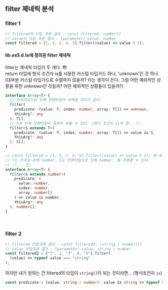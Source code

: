 ## filter 제네릭 분석

### filter 1

```ts
// filtered의 타입 추론 결과 - const filtered: number[]
// value의 타입 추론 결과 - (parameter) value: number
const filtered = [1, 2, 3, 4, 5].filter((value) => value % 2);
```

#### lib.es5.d.ts에 정의된 filter 제네릭

filter는 제네릭 타입이 두 개다. 😳 <br />
return 타입에 형식 조건자 is를 사용한 커스텀 타입가드 하나, 'unknown'인 것 하나.<br />
(대부분 커스탐 타입가드로 수렴하지 않을까? 라는 생각이 든다. 그럼 어떤 예외적인 상황을 위한 unknown인 것일까? 어떤 예외적인 상황들이 있을까?)

```ts
interface Array<T> {
  // 인자타입으로 인해 반환타입이 바껴질 여지가 없다.
  filter(
    predicate: (value: T, index: number, array: T[]) => unknown,
    thisArg?: any
  ): T[];
  // S로 인해 반환타입이 충분히 바뀔 수 있다. (형식 조건자 is의 힘...!)
  filter<S extends T>(
    predicate: (value: T, index: number, array: T[]) => value is S,
    thisArg?: any
  ): S[];
}

// const filtered = [1, 2, 3, 4, 5].filter((value) => value % 2); 에 맞게 타입을 변경해보자.
// T는 인자로 인해 number, S도 반환타입으로 인해 number. 를 추론할 수 있다.
// 💡!... 👍🏻
interface Array<T> {
  filter<S extends number>(
    predicate: (
      value: number,
      index: number,
      array: number[]
    ) => value is number,
    thisArg?: any
  ): number[];
}
```

<br />

### filter 2

```ts
// filtered 타입추론 결과 - const filtered2: (string | number)[]
// value 타입추론 결과 - (parameter) value: string | number
const filtered2 = ["1", 2, "3", 4, "5"].filter(
  (value) => typeof value === "string"
);
```

하지만 내가 원하는 건 filtered의 타입이 `string[]`이 되는 것이라면... (형식조건자 `is`)

```ts
const predicate = (value: string | number): value is string => typeof value === "string";
```

